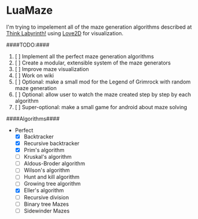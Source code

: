 LuaMaze
=======

I'm trying to impelement all of the maze generation algorithms described at [Think Labyrinth!](http://www.astrolog.org/labyrnth/algrithm.htm) using [Love2D](http://love2d.org/) for visualization.

####TODO:####

1. [ ] Implement all the perfect maze generation algorithms
2. [ ] Create a modular, extensible system of the maze generators
3. [ ] Improve maze visualization
4. [ ] Work on wiki
5. [ ] Optional: make a small mod for the Legend of Grimrock with random maze generation
6. [ ] Optional: allow user to watch the maze created step by step by each algorithm
7. [ ] Super-optional: make a small game for android about maze solving

####Algorithms####

* Perfect
  * [x] Backtracker
  * [x] Recursive backtracker 
  * [x] Prim's algorithm
  * [ ] Kruskal's algorithm
  * [ ] Aldous-Broder algorithm
  * [ ] Wilson's algorithm
  * [ ] Hunt and kill algorithm
  * [ ] Growing tree algorithm
  * [x] Eller's algorithm
  * [ ] Recursive division
  * [ ] Binary tree Mazes
  * [ ] Sidewinder Mazes
